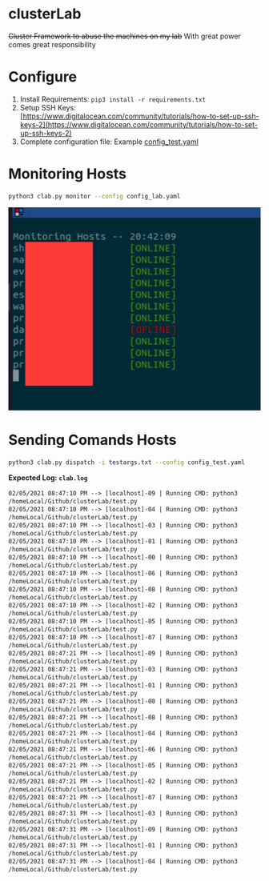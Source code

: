 # clusterLab
~~Cluster Framework to abuse the machines on my lab~~
With great power comes great responsibility

# Configure
1. Install Requirements: `pip3 install -r requirements.txt`
2. Setup SSH Keys: [https://www.digitalocean.com/community/tutorials/how-to-set-up-ssh-keys-2](https://www.digitalocean.com/community/tutorials/how-to-set-up-ssh-keys-2)
3. Complete configuration file: Example [config_test.yaml](config_test.yaml)


# Monitoring Hosts

```bash
python3 clab.py monitor --config config_lab.yaml
```

![!alt](imgs/monitor.png)

# Sending Comands Hosts

```bash
python3 clab.py dispatch -i testargs.txt --config config_test.yaml
```

**Expected Log: `clab.log`**

```
02/05/2021 08:47:10 PM --> [localhost]-09 | Running CMD: python3 /homeLocal/Github/clusterLab/test.py 
02/05/2021 08:47:10 PM --> [localhost]-04 | Running CMD: python3 /homeLocal/Github/clusterLab/test.py 
02/05/2021 08:47:10 PM --> [localhost]-03 | Running CMD: python3 /homeLocal/Github/clusterLab/test.py 
02/05/2021 08:47:10 PM --> [localhost]-01 | Running CMD: python3 /homeLocal/Github/clusterLab/test.py 
02/05/2021 08:47:10 PM --> [localhost]-00 | Running CMD: python3 /homeLocal/Github/clusterLab/test.py 
02/05/2021 08:47:10 PM --> [localhost]-06 | Running CMD: python3 /homeLocal/Github/clusterLab/test.py 
02/05/2021 08:47:10 PM --> [localhost]-08 | Running CMD: python3 /homeLocal/Github/clusterLab/test.py 
02/05/2021 08:47:10 PM --> [localhost]-02 | Running CMD: python3 /homeLocal/Github/clusterLab/test.py 
02/05/2021 08:47:10 PM --> [localhost]-05 | Running CMD: python3 /homeLocal/Github/clusterLab/test.py 
02/05/2021 08:47:10 PM --> [localhost]-07 | Running CMD: python3 /homeLocal/Github/clusterLab/test.py 
02/05/2021 08:47:21 PM --> [localhost]-09 | Running CMD: python3 /homeLocal/Github/clusterLab/test.py 
02/05/2021 08:47:21 PM --> [localhost]-03 | Running CMD: python3 /homeLocal/Github/clusterLab/test.py 
02/05/2021 08:47:21 PM --> [localhost]-01 | Running CMD: python3 /homeLocal/Github/clusterLab/test.py 
02/05/2021 08:47:21 PM --> [localhost]-00 | Running CMD: python3 /homeLocal/Github/clusterLab/test.py 
02/05/2021 08:47:21 PM --> [localhost]-08 | Running CMD: python3 /homeLocal/Github/clusterLab/test.py 
02/05/2021 08:47:21 PM --> [localhost]-04 | Running CMD: python3 /homeLocal/Github/clusterLab/test.py 
02/05/2021 08:47:21 PM --> [localhost]-06 | Running CMD: python3 /homeLocal/Github/clusterLab/test.py 
02/05/2021 08:47:21 PM --> [localhost]-05 | Running CMD: python3 /homeLocal/Github/clusterLab/test.py 
02/05/2021 08:47:21 PM --> [localhost]-02 | Running CMD: python3 /homeLocal/Github/clusterLab/test.py 
02/05/2021 08:47:21 PM --> [localhost]-07 | Running CMD: python3 /homeLocal/Github/clusterLab/test.py 
02/05/2021 08:47:31 PM --> [localhost]-03 | Running CMD: python3 /homeLocal/Github/clusterLab/test.py 
02/05/2021 08:47:31 PM --> [localhost]-09 | Running CMD: python3 /homeLocal/Github/clusterLab/test.py 
02/05/2021 08:47:31 PM --> [localhost]-01 | Running CMD: python3 /homeLocal/Github/clusterLab/test.py 
02/05/2021 08:47:31 PM --> [localhost]-04 | Running CMD: python3 /homeLocal/Github/clusterLab/test.py 
```
